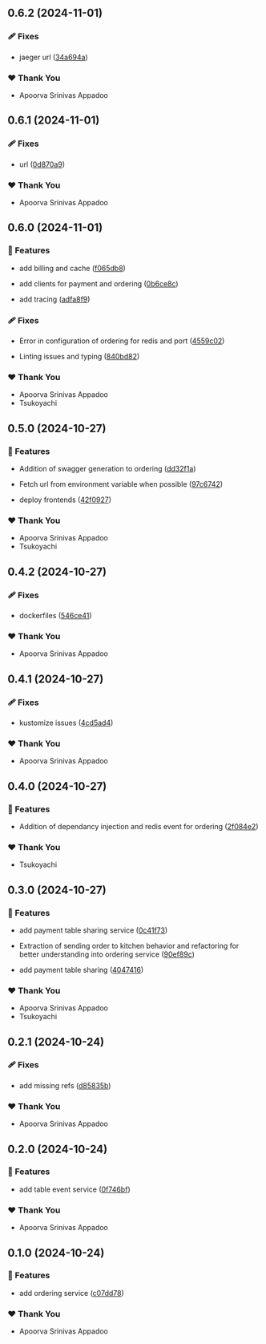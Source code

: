 ## 0.6.2 (2024-11-01)


### 🩹 Fixes

- jaeger url ([34a694a](https://github.com/StartUpNationLabs/spos/commit/34a694a))


### ❤️  Thank You

- Apoorva Srinivas Appadoo

## 0.6.1 (2024-11-01)


### 🩹 Fixes

- url ([0d870a9](https://github.com/StartUpNationLabs/spos/commit/0d870a9))


### ❤️  Thank You

- Apoorva Srinivas Appadoo

## 0.6.0 (2024-11-01)


### 🚀 Features

- add billing and cache ([f065db8](https://github.com/StartUpNationLabs/spos/commit/f065db8))

- add clients for payment and ordering ([0b6ce8c](https://github.com/StartUpNationLabs/spos/commit/0b6ce8c))

- add tracing ([adfa8f9](https://github.com/StartUpNationLabs/spos/commit/adfa8f9))


### 🩹 Fixes

- Error in configuration of ordering for redis and port ([4559c02](https://github.com/StartUpNationLabs/spos/commit/4559c02))

- Linting issues and typing ([840bd82](https://github.com/StartUpNationLabs/spos/commit/840bd82))


### ❤️  Thank You

- Apoorva Srinivas Appadoo
- Tsukoyachi

## 0.5.0 (2024-10-27)


### 🚀 Features

- Addition of swagger generation to ordering ([dd32f1a](https://github.com/StartUpNationLabs/spos/commit/dd32f1a))

- Fetch url from environment variable when possible ([97c6742](https://github.com/StartUpNationLabs/spos/commit/97c6742))

- deploy frontends ([42f0927](https://github.com/StartUpNationLabs/spos/commit/42f0927))


### ❤️  Thank You

- Apoorva Srinivas Appadoo
- Tsukoyachi

## 0.4.2 (2024-10-27)


### 🩹 Fixes

- dockerfiles ([546ce41](https://github.com/StartUpNationLabs/spos/commit/546ce41))


### ❤️  Thank You

- Apoorva Srinivas Appadoo

## 0.4.1 (2024-10-27)


### 🩹 Fixes

- kustomize issues ([4cd5ad4](https://github.com/StartUpNationLabs/spos/commit/4cd5ad4))


### ❤️  Thank You

- Apoorva Srinivas Appadoo

## 0.4.0 (2024-10-27)


### 🚀 Features

- Addition of dependancy injection and redis event for ordering ([2f084e2](https://github.com/StartUpNationLabs/spos/commit/2f084e2))


### ❤️  Thank You

- Tsukoyachi

## 0.3.0 (2024-10-27)


### 🚀 Features

- add payment table sharing service ([0c41f73](https://github.com/StartUpNationLabs/spos/commit/0c41f73))

- Extraction of sending order to kitchen behavior and refactoring for better understanding into ordering service ([90ef89c](https://github.com/StartUpNationLabs/spos/commit/90ef89c))

- add payment table sharing ([4047416](https://github.com/StartUpNationLabs/spos/commit/4047416))


### ❤️  Thank You

- Apoorva Srinivas Appadoo
- Tsukoyachi

## 0.2.1 (2024-10-24)


### 🩹 Fixes

- add missing refs ([d85835b](https://github.com/StartUpNationLabs/spos/commit/d85835b))


### ❤️  Thank You

- Apoorva Srinivas Appadoo

## 0.2.0 (2024-10-24)


### 🚀 Features

- add table event service ([0f746bf](https://github.com/StartUpNationLabs/spos/commit/0f746bf))


### ❤️  Thank You

- Apoorva Srinivas Appadoo

## 0.1.0 (2024-10-24)


### 🚀 Features

- add ordering service ([c07dd78](https://github.com/StartUpNationLabs/spos/commit/c07dd78))


### ❤️  Thank You

- Apoorva Srinivas Appadoo